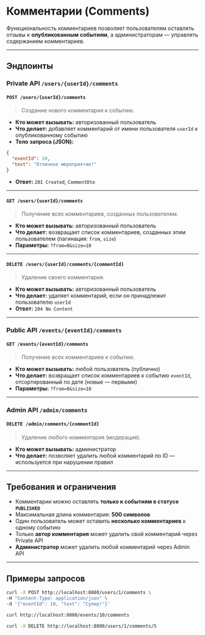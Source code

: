 # Комментарии (Comments)

Функциональность комментариев позволяет пользователям оставлять отзывы к **опубликованным событиям**, а администраторам — управлять содержанием комментариев.

---

## Эндпоинты

### Private API `/users/{userId}/comments`

#### `POST /users/{userId}/comments`

> Создание нового комментария к событию.

- **Кто может вызывать:** авторизованный пользователь
- **Что делает:** добавляет комментарий от имени пользователя `userId` к опубликованному событию
- **Тело запроса (JSON):**
```json
{
  "eventId": 10,
  "text": "Отличное мероприятие!"
}
```
- **Ответ:** `201 Created`, `CommentDto`

---

#### `GET /users/{userId}/comments`

> Получение всех комментариев, созданных пользователем.

- **Кто может вызывать:** авторизованный пользователь
- **Что делает:** возвращает список комментариев, созданных этим пользователем (пагинация: `from`, `size`)
- **Параметры:** `?from=0&size=10`

---

#### `DELETE /users/{userId}/comments/{commentId}`

> Удаление своего комментария.

- **Кто может вызывать:** авторизованный пользователь
- **Что делает:** удаляет комментарий, если он принадлежит пользователю `userId`
- **Ответ:** `204 No Content`

---

### Public API `/events/{eventId}/comments`

#### `GET /events/{eventId}/comments`

> Получение всех комментариев к событию.

- **Кто может вызывать:** любой пользователь (публично)
- **Что делает:** возвращает список комментариев к событию `eventId`, отсортированный по дате (новые — первыми)
- **Параметры:** `?from=0&size=10`

---

### Admin API `/admin/comments`

#### `DELETE /admin/comments/{commentId}`

> Удаление любого комментария (модерация).

- **Кто может вызывать:** администратор
- **Что делает:** позволяет удалить любой комментарий по ID — используется при нарушении правил

---

## Требования и ограничения

- Комментарии можно оставлять **только к событиям в статусе `PUBLISHED`**
- Максимальная длина комментария: **500 символов**
- Один пользователь может оставить **несколько комментариев** к одному событию
- Только **автор комментария** может удалить свой комментарий через Private API
- **Администратор** может удалить любой комментарий через Admin API

---

## Примеры запросов

```bash
curl -X POST http://localhost:8080/users/1/comments \
-H "Content-Type: application/json" \
-d '{"eventId": 10, "text": "Супер!"}'
```

```bash
curl http://localhost:8080/events/10/comments
```

```bash
curl -X DELETE http://localhost:8080/users/1/comments/5
```